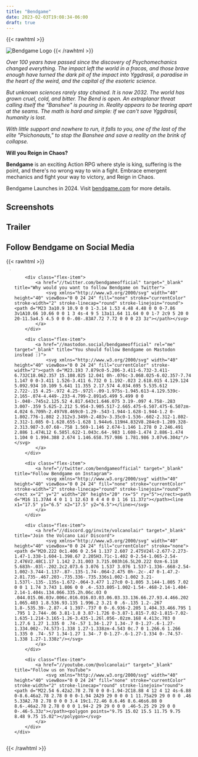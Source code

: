 ```yaml
---
title: "Bendgame"
date: 2023-02-03T19:08:34-06:00
draft: true
---
```


{{< rawhtml >}}
<style>
    article h2.post-title {
        display: none;
        visibility: hidden;
    }
</style>

<picture>
    <source srcset="/img/bendgame/logo-white.svg" media="(prefers-color-scheme:dark)">
    <img src="/img/bendgame/logo-black.svg" alt="Bendgame Logo">
</picture>
{{< /rawhtml >}}

*Over 100 years have passed since the discovery of Psychomechanics changed everything. The impact left the world in a fracas, and those brave enough have turned the dark pit of the impact into Yggdrasil, a paradise in the heart of the weird, and the capital of the esoteric science.*

*But unknown sciences rarely stay chained. It is now 2032. The world has grown cruel, cold, and bitter. The Bend is open. An extraplanar threat calling itself the "Banshee" is pouring in. Reality appears to be tearing apart at the seams. The math is hard and simple: If we can't save Yggdrasil, humanity is lost.*

*With little support and nowhere to run, it falls to you, one of the last of the elite "Psichonauts," to stop the Banshee and save a reality on the brink of collapse.*

**Will you Reign in Chaos?**

**Bendgame** is an exciting Action RPG where style is king, suffering is the point, and there's no wrong way to win a fight. Embrace emergent mechanics and fight your way to victory, and Reign in Chaos.

Bendgame Launches in 2024. Visit [bendgame.com](https://bendgame.com) for more details.

## Screenshots

## Trailer

## Follow Bendgame on Social Media
{{< rawhtml >}}
<style>
.flex-container {
    display: flex;
    flex-direction: row;
    flex-wrap: nowrap;
    justify-content: center;
    align-content: center;
    align-items: flex-start;
}

.flex-item {
    order: 0;
    flex: 0 1 auto;
    align-self: auto;
    margin: 0 10px;
}

@media (max-width: 480px) {
   .flex-container {
        display: block;
        margin: 0 auto;
   }

   .flex-item {
        text-align: center;
   }
}

</style>

<div>
    <div class="flex-container">
        <div class="flex-item">
            <a href="//facebook.com/bendgameofficial" target="_blank" title="Follow Bendgame on Facebook">
                <svg xmlns="http://www.w3.org/2000/svg" width="40" height="40" viewBox="0 0 24 24" fill="none" stroke="currentColor" stroke-width="2" stroke-linecap="round" stroke-linejoin="round"><path d="M18 2h-3a5 5 0 0 0-5 5v3H7v4h3v8h4v-8h3l1-4h-4V7a1 1 0 0 1 1-1h3z"></path></svg>
            </a>
        </div>

        <div class="flex-item">
            <a href="//twitter.com/bendgameofficial" target="_blank" title="Why would you want to follow Bendgame on Twitter">
                <svg xmlns="http://www.w3.org/2000/svg" width="40" height="40" viewBox="0 0 24 24" fill="none" stroke="currentColor" stroke-width="2" stroke-linecap="round" stroke-linejoin="round"><path d="M23 3a10.9 10.9 0 0 1-3.14 1.53 4.48 4.48 0 0 0-7.86 3v1A10.66 10.66 0 0 1 3 4s-4 9 5 13a11.64 11.64 0 0 1-7 2c9 5 20 0 20-11.5a4.5 4.5 0 0 0-.08-.83A7.72 7.72 0 0 0 23 3z"></path></svg>
            </a>
        </div>
        
        <div class="flex-item">
            <a href="//mastodon.social/bendgameofficial" rel="me" target="_blank" title="You should follow Bendgame on Mastodon instead :)">
                <svg xmlns="http://www.w3.org/2000/svg" width="40" height="40" viewBox="0 0 24 24" fill="currentColor" stroke-width="2"><path d="M23.193 7.879c0-5.206-3.411-6.732-3.411-6.732C18.062.357 15.108.025 12.041 0h-.076c-3.068.025-6.02.357-7.74 1.147 0 0-3.411 1.526-3.411 6.732 0 1.192-.023 2.618.015 4.129.124 5.092.934 10.109 5.641 11.355 2.17.574 4.034.695 5.535.612 2.722-.15 4.25-.972 4.25-.972l-.09-1.975s-1.945.613-4.129.539c-2.165-.074-4.449-.233-4.799-2.891a5.499 5.499 0 0 1-.048-.745s2.125.52 4.817.643c1.646.075 3.19-.097 4.758-.283 3.007-.359 5.625-2.212 5.954-3.905.517-2.665.475-6.507.475-6.507zm-4.024 6.709h-2.497V8.469c0-1.29-.543-1.944-1.628-1.944-1.2 0-1.802.776-1.802 2.312v3.349h-2.483v-3.35c0-1.536-.602-2.312-1.802-2.312-1.085 0-1.628.655-1.628 1.944v6.119H4.832V8.284c0-1.289.328-2.313.987-3.07.68-.758 1.569-1.146 2.674-1.146 1.278 0 2.246.491 2.886 1.474L12 6.585l.622-1.043c.64-.983 1.608-1.474 2.886-1.474 1.104 0 1.994.388 2.674 1.146.658.757.986 1.781.986 3.07v6.304z"/></svg>
            </a>
        </div>

        <div class="flex-item">
            <a href="//twitter.com/bendgameofficial" target="_blank" title="Follow Bendgame on Instagram">
                <svg xmlns="http://www.w3.org/2000/svg" width="40" height="40" viewBox="0 0 24 24" fill="none" stroke="currentColor" stroke-width="2" stroke-linecap="round" stroke-linejoin="round"><rect x="2" y="2" width="20" height="20" rx="5" ry="5"></rect><path d="M16 11.37A4 4 0 1 1 12.63 8 4 4 0 0 1 16 11.37z"></path><line x1="17.5" y1="6.5" x2="17.5" y2="6.5"></line></svg>
            </a>
        </div>

        <div class="flex-item">
            <a href="//discord.gg/invite/volcanolair" target="_blank" title="Join the Volcano Lair Discord">
                <svg xmlns="http://www.w3.org/2000/svg" width="40" height="40" viewBox="0 0 24 24" fill="currentColor" stroke="none"><path d="M20.222 0c1.406 0 2.54 1.137 2.607 2.475V24l-2.677-2.273-1.47-1.338-1.604-1.398.67 2.205H3.71c-1.402 0-2.54-1.065-2.54-2.476V2.48C1.17 1.142 2.31.003 3.715.003h16.5L20.222 0zm-6.118 5.683h-.03l-.202.2c2.073.6 3.076 1.537 3.076 1.537-1.336-.668-2.54-1.002-3.744-1.137-.87-.135-1.74-.064-2.475 0h-.2c-.47 0-1.47.2-2.81.735-.467.203-.735.336-.735.336s1.002-1.002 3.21-1.537l-.135-.135s-1.672-.064-3.477 1.27c0 0-1.805 3.144-1.805 7.02 0 0 1 1.74 3.743 1.806 0 0 .4-.533.805-1.002-1.54-.468-2.14-1.404-2.14-1.404s.134.066.335.2h.06c.03 0 .044.015.06.03v.006c.016.016.03.03.06.03.33.136.66.27.93.4.466.202 1.065.403 1.8.536.93.135 1.996.2 3.21 0 .6-.135 1.2-.267 1.8-.535.39-.2.87-.4 1.397-.737 0 0-.6.936-2.205 1.404.33.466.795 1 .795 1 2.744-.06 3.81-1.8 3.87-1.726 0-3.87-1.815-7.02-1.815-7.02-1.635-1.214-3.165-1.26-3.435-1.26l.056-.02zm.168 4.413c.703 0 1.27.6 1.27 1.335 0 .74-.57 1.34-1.27 1.34-.7 0-1.27-.6-1.27-1.334.002-.74.573-1.338 1.27-1.338zm-4.543 0c.7 0 1.266.6 1.266 1.335 0 .74-.57 1.34-1.27 1.34-.7 0-1.27-.6-1.27-1.334 0-.74.57-1.338 1.27-1.338z"/></svg>
            </a>
        </div>

        <div class="flex-item">
            <a href="//youtube.com/@volcanolair" target="_blank" title="Follow us on YouTube">
                <svg xmlns="http://www.w3.org/2000/svg" width="40" height="40" viewBox="0 0 24 24" fill="none" stroke="currentColor" stroke-width="2" stroke-linecap="round" stroke-linejoin="round"><path d="M22.54 6.42a2.78 2.78 0 0 0-1.94-2C18.88 4 12 4 12 4s-6.88 0-8.6.46a2.78 2.78 0 0 0-1.94 2A29 29 0 0 0 1 11.75a29 29 0 0 0 .46 5.33A2.78 2.78 0 0 0 3.4 19c1.72.46 8.6.46 8.6.46s6.88 0 8.6-.46a2.78 2.78 0 0 0 1.94-2 29 29 0 0 0 .46-5.25 29 29 0 0 0-.46-5.33z"></path><polygon points="9.75 15.02 15.5 11.75 9.75 8.48 9.75 15.02"></polygon></svg>
            </a>
        </div>
    </div>
</div>

{{< /rawhtml >}}